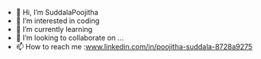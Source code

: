 - 👋 Hi, I’m SuddalaPoojitha
- 👀 I’m interested in coding
- 🌱 I’m currently learning  
- 💞️ I’m looking to collaborate on ...
- 📫 How to reach me :www.linkedin.com/in/poojitha-suddala-8728a9275

<!---
SuddalaPoojitha/SuddalaPoojitha is a ✨ special ✨ repository because its `README.md` (this file) appears on your GitHub profile.
You can click the Preview link to take a look at your changes.
--->
